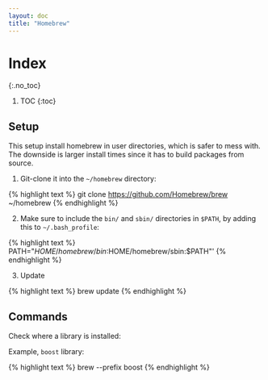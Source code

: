 ```yaml
---
layout: doc
title: "Homebrew"
---
```


# Index
{:.no_toc}

1. TOC
{:toc}

## Setup

This setup install homebrew in user directories, which is safer to mess with. The downside is larger install times since it has to build packages from source.

1) Git-clone it into the `~/homebrew` directory:

{% highlight text %}
git clone https://github.com/Homebrew/brew ~/homebrew
{% endhighlight %}

2) Make sure to include the `bin/` and `sbin/` directories in `$PATH`, by adding this to `~/.bash_profile`:

{% highlight text %}
PATH="$HOME/homebrew/bin:$HOME/homebrew/sbin:$PATH"'
{% endhighlight %}

3) Update

{% highlight text %}
brew update
{% endhighlight %}

## Commands

Check where a library is installed:

Example, `boost` library:

{% highlight text %}
brew --prefix boost
{% endhighlight %}
